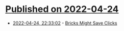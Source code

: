 # [Published on 2022-04-24](index.md)

* [2022-04-24, 22:33:02](https://news.ycombinator.com/item?id=31148923) - [Bricks Might Save Clicks](https://www.wsj.com/articles/how-bricks-might-save-clicks-11650619815)
